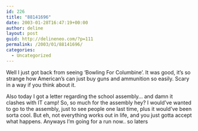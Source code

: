 ```yaml
---
id: 226
title: "88141696"
date: 2003-01-28T16:47:19+00:00
author: deline
layout: post
guid: http://delineneo.com/?p=111
permalink: /2003/01/88141696/
categories:
  - Uncategorized
---
```

Well I just got back from seeing &#8216;Bowling For Columbine&#8217;. It was good, it&#8217;s so strange how American&#8217;s can just buy guns and ammunition so easily. Scary in a way if you think about it.

Also today I got a letter regarding the school assembly&#8230; and damn it clashes with IT camp! So, so much for the assembly hey? I would&#8217;ve wanted to go to the assembly, just to see people one last time, plus it would&#8217;ve been sorta cool. But eh, not everything works out in life, and you just gotta accept what happens. Anyways I&#8217;m going for a run now.. so laters
